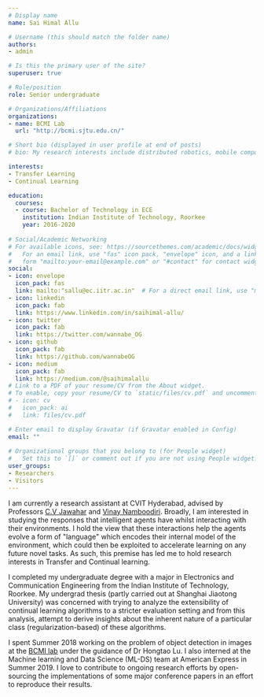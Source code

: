```yaml
---
# Display name
name: Sai Himal Allu

# Username (this should match the folder name)
authors:
- admin

# Is this the primary user of the site?
superuser: true

# Role/position
role: Senior undergraduate

# Organizations/Affiliations
organizations:
- name: BCMI Lab 
  url: "http://bcmi.sjtu.edu.cn/"

# Short bio (displayed in user profile at end of posts)
# bio: My research interests include distributed robotics, mobile computing and programmable matter.

interests:
- Transfer Learning 
- Continual Learning

education:
  courses:
  - course: Bachelor of Technology in ECE
    institution: Indian Institute of Technology, Roorkee
    year: 2016-2020
  
# Social/Academic Networking
# For available icons, see: https://sourcethemes.com/academic/docs/widgets/#icons
#   For an email link, use "fas" icon pack, "envelope" icon, and a link in the
#   form "mailto:your-email@example.com" or "#contact" for contact widget.
social:
- icon: envelope
  icon_pack: fas
  link: mailto:"sallu@ec.iitr.ac.in"  # For a direct email link, use "mailto:test@example.org".
- icon: linkedin
  icon_pack: fab
  link: https://www.linkedin.com/in/saihimal-allu/
- icon: twitter
  icon_pack: fab
  link: https://twitter.com/wannabe_OG
- icon: github
  icon_pack: fab
  link: https://github.com/wannabeOG
- icon: medium
  icon_pack: fab
  link: https://medium.com/@saihimalallu
# Link to a PDF of your resume/CV from the About widget.
# To enable, copy your resume/CV to `static/files/cv.pdf` and uncomment the lines below.  
# - icon: cv
#   icon_pack: ai
#   link: files/cv.pdf

# Enter email to display Gravatar (if Gravatar enabled in Config)
email: ""
  
# Organizational groups that you belong to (for People widget)
#   Set this to `[]` or comment out if you are not using People widget.  
user_groups:
- Researchers
- Visitors
---
```


I am currently a research assistant at CVIT Hyderabad, advised by Professors [C.V Jawahar][1] and [Vinay Namboodiri][2]. Broadly, I am interested in studying the responses that intelligent agents have whilst interacting with their environments. I hold the view that these interactions help the agents evolve a form of "language" which encodes their internal model of the environment, which could then be exploited to accelerate learning on any future novel tasks.  As such, this premise has led me to hold research interests in Transfer and Continual learning. 

I completed my undergraduate degree with a major in Electronics and Communication Engineering from the Indian Institute of Technology, Roorkee. My undergrad thesis (partly carried out at Shanghai Jiaotong University) was concerned with trying to analyze the extensibility of continual learning algorithms to a stricter evaluation setting and from this analysis, attempt to derive insights about the inherent nature of a particular class (regularization-based) of these algorithms. 

I spent Summer 2018 working on the problem of object detection in images at the [BCMI lab][3] under the guidance of Dr Hongtao Lu. I also interned at the Machine learning and Data Science (ML-DS) team at American Express in Summer 2019. I love to contribute to ongoing research efforts by open-sourcing the implementations of some major conference papers in an effort to reproduce their results. 


[1]: https://faculty.iiit.ac.in/~jawahar/#:~:text=Professor%20at%20IIIT%20Hyderabad%2C%20India,Machine%20Learning
[2]: https://vinaypn.github.io/
[3]: http://bcmi.sjtu.edu.cn/